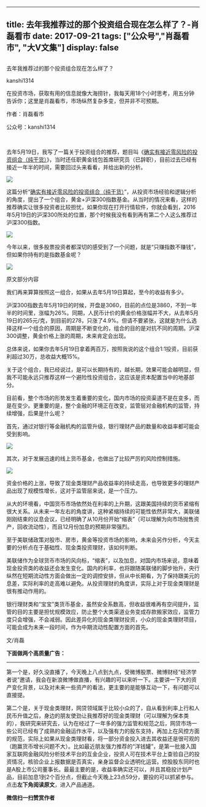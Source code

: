 
---
title:  去年我推荐过的那个投资组合现在怎么样了？-肖磊看市
date: 2017-09-21
tags: ["公众号","肖磊看市", "大V文集"]
display: false
---


## 



去年我推荐过的那个投资组合现在怎么样了？




kanshi1314




在投资市场，获取有用的信息就像大海捞针，我每天用18个小时思考，用五分钟告诉你；这里是肖磊看市，市场纵然复杂多变，但并非不可预期。


作者：肖磊看市

公众号：kanshi1314

&nbsp;

去年5月19日，我写了一篇关于投资组合的推荐，题目叫《[确实有接近零风险的投资组合（纯干货）](http://mp.weixin.qq.com/s?__biz=MjM5MDU4MjY2MA==&amp;mid=2652853992&amp;idx=1&amp;sn=b6282b98551f34887400b578a69e857e&amp;scene=21#wechat_redirect)》，当时还任职黄金钱包首席研究员（已辞职），目前过去已经有接近一年半的时间，需要回过头来看看，并给出新的分析。



<img data-s="300,640" data-type="png" src="http://mmsns.qpic.cn/mmsns/rIYcHn0KrPQWr6VRMAtIkKfgiajZXpUIOGuQUe8IGqyasx5QDjb7cZw/0" class="" data-ratio="0.17204301075268819" data-w="558"/>



这篇分析“[确实有接近零风险的投资组合（纯干货）](http://mp.weixin.qq.com/s?__biz=MjM5MDU4MjY2MA==&amp;mid=2652853992&amp;idx=1&amp;sn=b6282b98551f34887400b578a69e857e&amp;scene=21#wechat_redirect)”，从投资市场经验和逻辑分析的角度，提出了一个组合，黄金+沪深300指数基金。从当时的情况来看，这样的推荐确实让很多投资者比较担忧，如果你现在打开行情软件，你就会看到，2016年5月19日的沪深300所处的位置，那个时候我没有看到再有第二个人这么推荐过沪深300指数。



<img data-s="300,640" data-type="png" src="https://mmbiz.qpic.cn/mmbiz_png/rIYcHn0KrPQWr6VRMAtIkKfgiajZXpUIOyLmGo3LRWNeSSjFJP0MU7KtaiabMnYic83ic5FcM1ks4NXaSp2sqLoyqw/0?wx_fmt=png" class="" data-ratio="0.4050179211469534" data-w="558"/>



今年以来，很多股票投资者都深切的感受到了一个问题，就是“只赚指数不赚钱”，但如果你持有的是指数基金呢？



<img data-s="300,640" data-type="png" src="https://mmbiz.qpic.cn/mmbiz_png/rIYcHn0KrPQWr6VRMAtIkKfgiajZXpUIOjlu3dvqibJDclzFztyQsushQgwfpj5L5mLmxLsRlvYsExnNXEB1zL2g/0?wx_fmt=png" class="" data-ratio="0.5412186379928315" data-w="558"/>

原文部分内容



我们再来算算按照这一组合，如果从去年5月19日算起，至今的收益有多少。



沪深300指数去年5月19日的时候，开盘是3060，目前的点位是3860，不到一年半的时间里，涨幅为26%。同期，人民币计价的黄金价格涨幅并不大，从去年5月19日的265元/克，到目前的278，只涨了4.9%。但请不要紧张，这就是为什么选择这样一个组合的原因，周期是不断变化的，组合的目的是对抗不同的周期。沪深300调整，黄金价格上涨的周期，未来肯定会出现。



总体来说，如果你去年5月19日拿着两百万，按照我说的这个组合1:1投资，目前获利超过30万，总收益大概15%。



关于这个组合，我已经说过，是可以长期持有的，越长期，效果可能会越明显，但我不可能永远只推荐这样一个避险性投资组合，这应该是资本配置当中的地基部分。



目前看，整个市场的形势发生着重要的变化，国内市场的投资渠道不是在变多，而是在变少。更重要的是，整个金融的环境正在改变，监管层对金融机构的监管，持续增强，后果是什么呢？



首先，通过对银行等金融机构的监管升级，银行理财产品的数量和收益率都可能会受到影响。



<img data-s="300,640" data-type="png" src="https://mmbiz.qpic.cn/mmbiz_png/rIYcHn0KrPQWr6VRMAtIkKfgiajZXpUIOkOtT0xFDEEYxnDiawjK9k8OJhl10OWOvsia2XGJ3IJuQT16IlYKibTvOQ/0?wx_fmt=png" class="" data-ratio="0.4229390681003584" data-w="558"/>



其次，对于发展迅速的线上货币基金，也做出了比较严厉的风险控制措施。



<img data-s="300,640" data-type="png" src="https://mmbiz.qpic.cn/mmbiz_png/rIYcHn0KrPQWr6VRMAtIkKfgiajZXpUIOSsuWYcERVLTY1NbWob9W3YJP94YiclTMInFicR3L7G9WspjGFRmC6D8Q/0?wx_fmt=png" class="" data-ratio="0.3655913978494624" data-w="558"/>

资金价格的上涨，导致了现金类理财产品收益率的持续走高，也导致更多的理财产品出现了规模性增长，这对于监管层来说，是一个压力。



从大的环境看，中国货币市场依然处在利率的上升期，这跟美国持续的货币紧缩有很大关系。从未来一年左右的角度讲，这种紧缩持续的可能性依然非常大，美联储刚刚结束的议息会议，已经明确了从10月份开始“缩表”（可以理解为向市场抛售资产，回收流动性），而且12月份加息的预期非常强烈。



至于美联储政策对股市、房市，黄金等投资市场的影响，未来会另作分析，今天主要的分析点在于基础性、现金类投资理财，该如何判断。



美联储作为全球货币市场的风向标，“缩表”，以及加息，对国内市场来说，意味着现金投资类的收益还会发生变化。国内的利率，也将跟随美联储的脚步抬升，央行纵然在短期流动性方面会做出一定的调控安排，但从中长期看，为了保持跟美元的息差，实际利率的走高难以避免。从投资理财的角度讲，实际上对于现金类理财是很有推动作用的。



银行理财类和“宝宝”类货币基金，虽然安全系数高，但收益很难再有空间提升，监管的目的主要是担忧规模效应，防止整个大类渠道业务变成存款搬家效应，监管力度只会增强，不会减弱。因此差异化的现金类理财投资，小众的现金类理财项目，可能会成为未来一段时间，作为中期流动性配置方面的首先。



文/肖磊



**下面做两个高质量广告：**

****

第一个是，好久没直播了，今天晚上八点到九点，受微博股票、微博财经“经济学者说”邀请，我会在新浪微博做直播，有兴趣的可以来听一下。主要讲一下大的资产变化背景，以及对未来一些资产的看法，更主要的是能够互动一下，有问题可以直接提。



第二个是，关于现金类理财，网贷领域属于比较小众的了，自从看到利率上行和人民币升值之后，身边的朋友使劲让我推荐好的现金类理财（可以理解为保本类的），我研究来研究去，认为在经过了一年多的强力监管和规范之后，网贷市场一些公司已经有了成熟的金融运作水平，以及强有力的股东支持，再加上在风控方面的规范，实际上如果从现金类理财看，将一部分资金投入进去其收益还是很可观的（跑赢货币增长问题不大）。比如最近朋友强力推荐的“洋钱罐”，是第一批接入国家互联网金融风险分析技术平台的互金企业，投资人可在技术平台上查验自己的投资情况，核验企业上报数据是否真实，亲身监督企业透明化运营。控股股东同时也是A股上市公司董事长。最最主要的是，收益率确实还可以，并且其稳投计划产品，目前加息1到2个百分点，但截止今天晚上23点59分，要投的可以抓紧参与。点击**左下角阅读原文**，进入产品通道。


**微信扫一扫赞赏作者**















